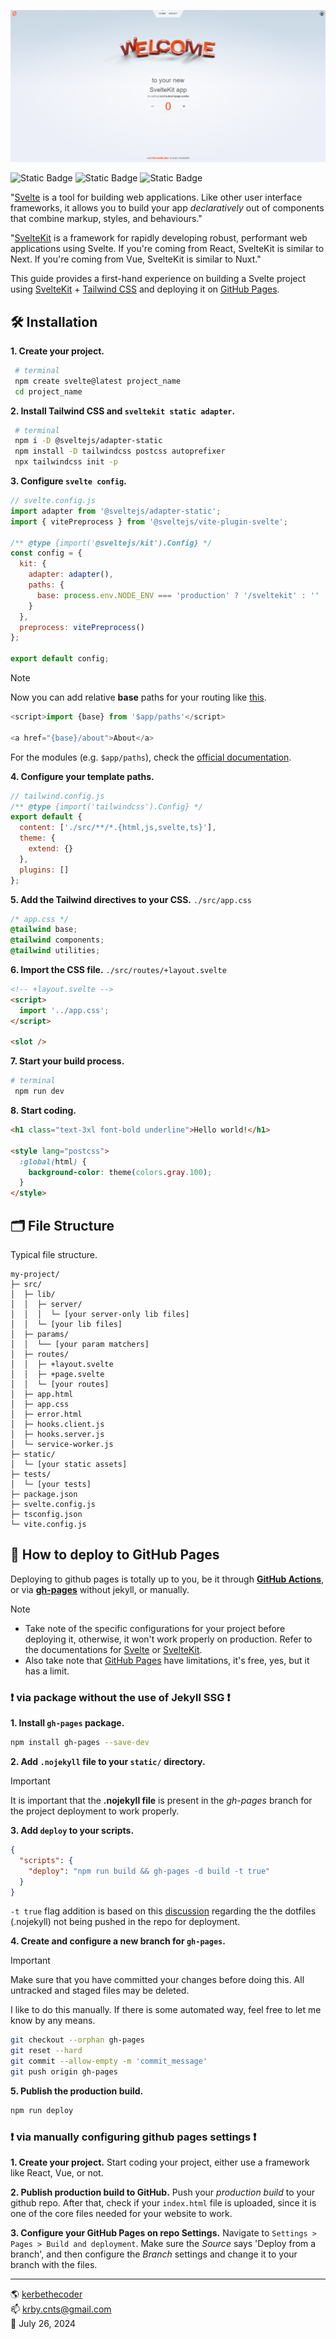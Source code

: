 ![image](static/snap.png)

![Static Badge](https://img.shields.io/badge/svelte-v4%2e2%2e7-fb8400) ![Static Badge](https://img.shields.io/badge/sveltekit-v2%2e0%2e0-f96743) ![Static Badge](https://img.shields.io/badge/tailwindcss-v3%2e4%2e7-38bdf8)

"[Svelte](https://svelte.dev/) is a tool for building web applications. Like other user interface frameworks, it allows you to build your app _declaratively_ out of components that combine markup, styles, and behaviours."

"[SvelteKit](https://kit.svelte.dev/) is a framework for rapidly developing robust, performant web applications using Svelte. If you're coming from React, SvelteKit is similar to Next. If you're coming from Vue, SvelteKit is similar to Nuxt."

This guide provides a first-hand experience on building a Svelte project using [SvelteKit](https://kit.svelte.dev/docs/introduction) + [Tailwind CSS](https://tailwindcss.com/docs/guides/sveltekit) and deploying it on [GitHub Pages](https://pages.github.com/).

## 🛠️ Installation

**1. Create your project.**

```bash
 # terminal
 npm create svelte@latest project_name
 cd project_name
```

**2. Install Tailwind CSS and `sveltekit static adapter`.**

```bash
 # terminal
 npm i -D @sveltejs/adapter-static
 npm install -D tailwindcss postcss autoprefixer
 npx tailwindcss init -p
```

**3. Configure `svelte config`.**

```js
// svelte.config.js
import adapter from '@sveltejs/adapter-static';
import { vitePreprocess } from '@sveltejs/vite-plugin-svelte';

/** @type {import('@sveltejs/kit').Config} */
const config = {
  kit: {
    adapter: adapter(),
    paths: {
      base: process.env.NODE_ENV === 'production' ? '/sveltekit' : ''
    }
  },
  preprocess: vitePreprocess()
};

export default config;
```

> [!NOTE]
>
> Now you can add relative **base** paths for your routing like [this](src/routes/Header.svelte).

```js
<script>import {base} from '$app/paths'</script>

<a href="{base}/about">About</a>
```

For the modules (e.g. `$app/paths`), check the [official documentation](https://kit.svelte.dev/docs/modules).

**4. Configure your template paths.**

```js
// tailwind.config.js
/** @type {import('tailwindcss').Config} */
export default {
  content: ['./src/**/*.{html,js,svelte,ts}'],
  theme: {
    extend: {}
  },
  plugins: []
};
```

**5. Add the Tailwind directives to your CSS.** `./src/app.css`

```css
/* app.css */
@tailwind base;
@tailwind components;
@tailwind utilities;
```

**6. Import the CSS file.** `./src/routes/+layout.svelte`

```html
<!-- +layout.svelte -->
<script>
  import '../app.css';
</script>

<slot />
```

**7. Start your build process.**

```bash
# terminal
 npm run dev
```

**8. Start coding.**

```html
<h1 class="text-3xl font-bold underline">Hello world!</h1>

<style lang="postcss">
  :global(html) {
    background-color: theme(colors.gray.100);
  }
</style>
```

## 🗂️ File Structure

Typical file structure.

```
my-project/
├─ src/
│  ├─ lib/
│  │  ├─ server/
│  │  │  └─ [your server-only lib files]
│  │  └─ [your lib files]
│  ├─ params/
│  │  └── [your param matchers]
│  ├─ routes/
│  │  ├─ +layout.svelte
│  │  ├─ +page.svelte
│  │  └─ [your routes]
│  ├─ app.html
│  ├─ app.css
│  ├─ error.html
│  ├─ hooks.client.js
│  ├─ hooks.server.js
│  └─ service-worker.js
├─ static/
│  └─ [your static assets]
├─ tests/
│  └─ [your tests]
├─ package.json
├─ svelte.config.js
├─ tsconfig.json
└─ vite.config.js
```

## 🛫 How to deploy to GitHub Pages

Deploying to github pages is totally up to you, be it through **[GitHub Actions](https://docs.github.com/en/actions/deployment/about-deployments/deploying-with-github-actions)**, or via **[gh-pages](https://www.npmjs.com/package/gh-pages)** without jekyll, or manually.

> [!NOTE]
>
> - Take note of the specific configurations for your project before deploying it, otherwise, it won't work properly on production. Refer to the documentations for [Svelte](https://svelte.dev/docs/introduction) or [SvelteKit](https://kit.svelte.dev/docs/introduction).
> - Also take note that [GitHub Pages](https://pages.github.com/) have limitations, it's free, yes, but it has a limit.

### ❗ via package without the use of Jekyll SSG ❗

**1. Install `gh-pages` package.**

```bash
npm install gh-pages --save-dev
```

**2. Add `.nojekyll` file to your `static/` directory.**

> [!IMPORTANT]  
> It is important that the **.nojekyll file** is present in the _gh-pages_ branch for the project deployment to work properly.

**3. Add `deploy` to your scripts.**

```json
{
  "scripts": {
    "deploy": "npm run build && gh-pages -d build -t true"
  }
}
```

`-t true` flag addition is based on this [discussion](https://github.com/tschaub/gh-pages/issues/315) regarding the the dotfiles (.nojekyll) not being pushed in the repo for deployment.

**4. Create and configure a new branch for `gh-pages`.**

> [!IMPORTANT]
>
> Make sure that you have committed your changes before doing this. All untracked and staged files may be deleted.
> 
I like to do this manually. If there is some automated way, feel free to let me know by any means.

```bash
git checkout --orphan gh-pages
git reset --hard
git commit --allow-empty -m 'commit_message'
git push origin gh-pages
```

**5. Publish the production build.**

```bash
npm run deploy
```

### ❗ via manually configuring github pages settings ❗

**1. Create your project.**
Start coding your project, either use a framework like React, Vue, or not.

**2. Publish production build to GitHub.**
Push your _production build_ to your github repo. After that, check if your `index.html` file is uploaded, since it is one of the core files needed for your website to work.

**3. Configure your GitHub Pages on repo Settings.**
Navigate to `Settings > Pages > Build and deployment`. Make sure the _Source_ says 'Deploy from a branch', and then configure the _Branch_ settings and change it to your branch with the files.

---

🌎 [kerbethecoder](https://kerbethecoder.com/)  
📫 krby.cnts@gmail.com  
📌 July 26, 2024
